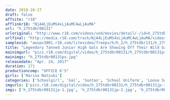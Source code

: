 ```yaml
---
date: 2018-10-27
draft: false
affsite: "r18"
afflinkr18: "NjA4LjEuMS4xLjAuMC4wLjAuMA"
url: "h_275tdbr00131"
urloriginal: "http://www.r18.com/videos/vod/movies/detail/-/id=h_275tdbr00131"
urlfinal: "http://media.r18.com/track/NjA4LjEuMS4xLjAuMC4wLjAuMA/videos/vod/movies/detail/-/id=h_275tdbr00131"
samplevid: "awspv3001.r18.com/litevideo/freepv/h/h_2/h_275tdbr131/h_275tdbr131_dmb_w.mp4"
title: "Legendary Tanned Junior High Gals Are Showing Off Their Wild Gal Panties!! Marina Natsuki"
mainimgurl: "pics.r18.com/digital/video/h_275tdbr00131/h_275tdbr00131ps.jpg"
mainimgs: "h_275tdbr00131ps.jpg"
releasedate: "Apr. 24, 2017"
duration: 171
productioncomp: "OFFICE K'S"
girls: ['Marina Natsuki']
categories: ['Schoolgirl', 'Gal', 'Suntan', 'School Uniform', 'Loose Socks', 'Other Fetishes', 'Featured Actress', 'Blowjob', 'Hi-Def']
imgurls: ['pics.r18.com/digital/video/h_275tdbr00131/h_275tdbr00131jp-1.jpg', 'pics.r18.com/digital/video/h_275tdbr00131/h_275tdbr00131jp-2.jpg', 'pics.r18.com/digital/video/h_275tdbr00131/h_275tdbr00131jp-3.jpg', 'pics.r18.com/digital/video/h_275tdbr00131/h_275tdbr00131jp-4.jpg', 'pics.r18.com/digital/video/h_275tdbr00131/h_275tdbr00131jp-5.jpg', 'pics.r18.com/digital/video/h_275tdbr00131/h_275tdbr00131jp-6.jpg', 'pics.r18.com/digital/video/h_275tdbr00131/h_275tdbr00131jp-7.jpg', 'pics.r18.com/digital/video/h_275tdbr00131/h_275tdbr00131jp-8.jpg', 'pics.r18.com/digital/video/h_275tdbr00131/h_275tdbr00131jp-9.jpg', 'pics.r18.com/digital/video/h_275tdbr00131/h_275tdbr00131jp-10.jpg', 'pics.r18.com/digital/video/h_275tdbr00131/h_275tdbr00131jp-11.jpg', 'pics.r18.com/digital/video/h_275tdbr00131/h_275tdbr00131jp-12.jpg', 'pics.r18.com/digital/video/h_275tdbr00131/h_275tdbr00131jp-13.jpg', 'pics.r18.com/digital/video/h_275tdbr00131/h_275tdbr00131jp-14.jpg', 'pics.r18.com/digital/video/h_275tdbr00131/h_275tdbr00131jp-15.jpg', 'pics.r18.com/digital/video/h_275tdbr00131/h_275tdbr00131jp-16.jpg', 'pics.r18.com/digital/video/h_275tdbr00131/h_275tdbr00131jp-17.jpg', 'pics.r18.com/digital/video/h_275tdbr00131/h_275tdbr00131jp-18.jpg', 'pics.r18.com/digital/video/h_275tdbr00131/h_275tdbr00131jp-19.jpg', 'pics.r18.com/digital/video/h_275tdbr00131/h_275tdbr00131jp-20.jpg']
imgs: ['h_275tdbr00131jp-1.jpg', 'h_275tdbr00131jp-2.jpg', 'h_275tdbr00131jp-3.jpg', 'h_275tdbr00131jp-4.jpg', 'h_275tdbr00131jp-5.jpg', 'h_275tdbr00131jp-6.jpg', 'h_275tdbr00131jp-7.jpg', 'h_275tdbr00131jp-8.jpg', 'h_275tdbr00131jp-9.jpg', 'h_275tdbr00131jp-10.jpg', 'h_275tdbr00131jp-11.jpg', 'h_275tdbr00131jp-12.jpg', 'h_275tdbr00131jp-13.jpg', 'h_275tdbr00131jp-14.jpg', 'h_275tdbr00131jp-15.jpg', 'h_275tdbr00131jp-16.jpg', 'h_275tdbr00131jp-17.jpg', 'h_275tdbr00131jp-18.jpg', 'h_275tdbr00131jp-19.jpg', 'h_275tdbr00131jp-20.jpg']
---
```


